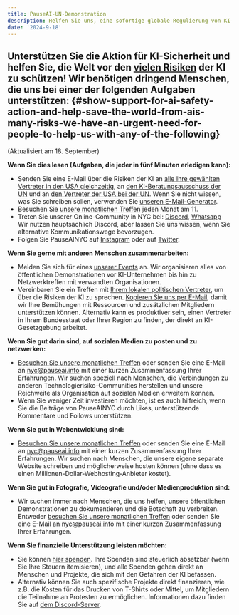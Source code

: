 ```yaml
---
title: PauseAI-UN-Demonstration
description: Helfen Sie uns, eine sofortige globale Regulierung von KI-Modellen der Spitzenklasse zu fordern
date: '2024-9-18'
---
```


## Unterstützen Sie die Aktion für KI-Sicherheit und helfen Sie, die Welt vor den [vielen Risiken](https://airisk.mit.edu/) der KI zu schützen! Wir benötigen dringend Menschen, die uns bei einer der folgenden Aufgaben unterstützen: {#show-support-for-ai-safety-action-and-help-save-the-world-from-ais-many-risks-we-have-an-urgent-need-for-people-to-help-us-with-any-of-the-following}

(Aktualisiert am 18. September)

**Wenn Sie dies lesen (Aufgaben, die jeder in fünf Minuten erledigen kann):**

- Senden Sie eine E-Mail über die Risiken der KI an [alle Ihre gewählten Vertreter in den USA gleichzeitig](https://democracy.io/), an [den KI-Beratungsausschuss der UN](mailto:aiadvisorybody@un.org) und an [den Vertreter der USA bei der UN](https://usun.usmission.gov/mission/contact-us/). Wenn Sie nicht wissen, was Sie schreiben sollen, verwenden Sie [unseren E-Mail-Generator](https://pauseai.info/email-builder).
- Besuchen Sie [unsere monatlichen Treffen](https://www.eventbrite.com/e/pauseai-monthly-action-meeting-tickets-914711244957) jeden Monat am 11.
- Treten Sie unserer Online-Community in NYC bei: [Discord](https://discord.com/channels/1100491867675709580/1223374237016784928), [Whatsapp](https://chat.whatsapp.com/KAQMwz2nQeWIkTLxwKxHg1) Wir nutzen hauptsächlich Discord, aber lassen Sie uns wissen, wenn Sie alternative Kommunikationswege bevorzugen.
- Folgen Sie PauseAINYC auf [Instagram](https://www.instagram.com/pauseainyc/) oder auf [Twitter](https://x.com/PauseAINYC).

**Wenn Sie gerne mit anderen Menschen zusammenarbeiten:**

- Melden Sie sich für eines [unserer Events](https://www.eventbrite.com/o/pause-ai-nyc-83065324363) an. Wir organisieren alles von öffentlichen Demonstrationen vor KI-Unternehmen bis hin zu Netzwerktreffen mit verwandten Organisationen.
- Vereinbaren Sie ein Treffen mit [Ihrem lokalen politischen Vertreter](https://www.usa.gov/elected-officials), um über die Risiken der KI zu sprechen. [Kopieren Sie uns per E-Mail](mailto:nyc@pauseai.info), damit wir Ihre Bemühungen mit Ressourcen und zusätzlichen Mitgliedern unterstützen können. Alternativ kann es produktiver sein, einen Vertreter in Ihrem Bundesstaat oder Ihrer Region zu finden, der direkt an KI-Gesetzgebung arbeitet.

**Wenn Sie gut darin sind, auf sozialen Medien zu posten und zu netzwerken:**

- [Besuchen Sie unsere monatlichen Treffen](https://www.eventbrite.com/e/pauseai-monthly-action-meeting-tickets-914711244957) oder senden Sie eine E-Mail an [nyc@pauseai.info](mailto:nyc@pauseai.info) mit einer kurzen Zusammenfassung Ihrer Erfahrungen. Wir suchen speziell nach Menschen, die Verbindungen zu anderen Technologierisiko-Communities herstellen und unsere Reichweite als Organisation auf sozialen Medien erweitern können.
- Wenn Sie weniger Zeit investieren möchten, ist es auch hilfreich, wenn Sie die Beiträge von PauseAINYC durch Likes, unterstützende Kommentare und Follows unterstützen.

**Wenn Sie gut in Webentwicklung sind:**

- [Besuchen Sie unsere monatlichen Treffen](https://www.eventbrite.com/e/pauseai-monthly-action-meeting-tickets-914711244957) oder senden Sie eine E-Mail an [nyc@pauseai.info](mailto:nyc@pauseai.info) mit einer kurzen Zusammenfassung Ihrer Erfahrungen. Wir suchen nach Menschen, die unsere eigene separate Website schreiben und möglicherweise hosten können (ohne dass es einen Millionen-Dollar-Webhosting-Anbieter kostet).

**Wenn Sie gut in Fotografie, Videografie und/oder Medienproduktion sind:**

- Wir suchen immer nach Menschen, die uns helfen, unsere öffentlichen Demonstrationen zu dokumentieren und die Botschaft zu verbreiten. Entweder [besuchen Sie unsere monatlichen Treffen](https://www.eventbrite.com/e/pauseai-monthly-action-meeting-tickets-914711244957) oder senden Sie eine E-Mail an [nyc@pauseai.info](mailto:nyc@pauseai.info) mit einer kurzen Zusammenfassung Ihrer Erfahrungen.

**Wenn Sie finanzielle Unterstützung leisten möchten:**

- Sie können [hier spenden](https://pauseai.info/donate). Ihre Spenden sind steuerlich absetzbar (wenn Sie Ihre Steuern itemisieren), und alle Spenden gehen direkt an Menschen und Projekte, die sich mit den Gefahren der KI befassen.
- Alternativ können Sie auch spezifische Projekte direkt finanzieren, wie z.B. die Kosten für das Drucken von T-Shirts oder Mittel, um Mitgliedern die Teilnahme an Protesten zu ermöglichen. Informationen dazu finden Sie auf [dem Discord-Server](https://discord.com/channels/1100491867675709580/1223374237016784928).
